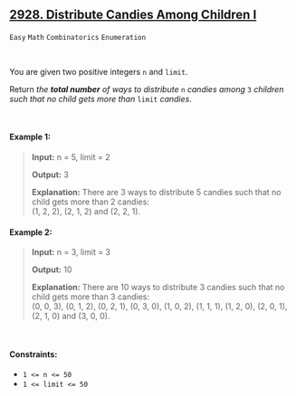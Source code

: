 ## [2928. Distribute Candies Among Children I](https://leetcode.com/problems/distribute-candies-among-children-i)

<code>Easy</code> <code>Math</code> <code>Combinatorics</code> <code>Enumeration</code>

<br>

You are given two positive integers <code>n</code> and <code>limit</code>.

Return *the __total number__ of ways to distribute* <code>n</code> *candies among* <code>3</code> *children such that no child gets more than* <code>limit</code> *candies*.

<br>

#### Example 1:

> __Input:__ n = 5, limit = 2
> 
> __Output:__ 3
> 
> __Explanation:__ There are 3 ways to distribute 5 candies such that no child gets more than 2 candies:  
> (1, 2, 2), (2, 1, 2) and (2, 2, 1).  

#### Example 2:

> __Input:__ n = 3, limit = 3
> 
> __Output:__ 10
> 
> __Explanation:__ There are 10 ways to distribute 3 candies such that no child gets more than 3 candies:  
> (0, 0, 3), (0, 1, 2), (0, 2, 1), (0, 3, 0), (1, 0, 2), (1, 1, 1), (1, 2, 0), (2, 0, 1), (2, 1, 0) and (3, 0, 0).    
 
<br>

#### Constraints:

- <code>1 <= n <= 50</code>
- <code>1 <= limit <= 50</code>
